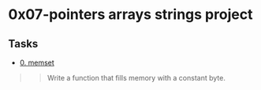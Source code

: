 # 0x07-pointers arrays strings project

## **Tasks**
* [0. memset](./0-memset.c)
>> Write a function that fills memory with a constant byte.

